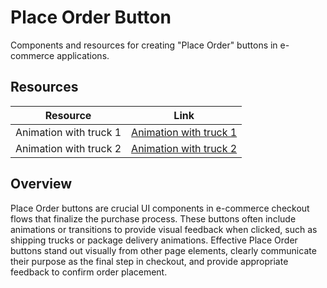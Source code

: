 # Place Order Button

Components and resources for creating "Place Order" buttons in e-commerce applications.

## Resources

| Resource | Link |
|---|---|
| Animation with truck 1 | [Animation with truck 1](https://codepen.io/aaroniker/pen/eYOVrNa) |
| Animation with truck 2 | [Animation with truck 2](https://codepen.io/aaroniker/pen/oNgPOwo) |

## Overview

Place Order buttons are crucial UI components in e-commerce checkout flows that finalize the purchase process. These buttons often include animations or transitions to provide visual feedback when clicked, such as shipping trucks or package delivery animations. Effective Place Order buttons stand out visually from other page elements, clearly communicate their purpose as the final step in checkout, and provide appropriate feedback to confirm order placement. 